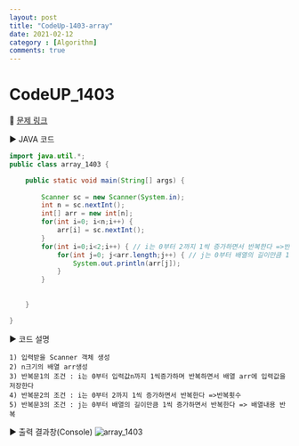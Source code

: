 ```yaml
---
layout: post
title: "CodeUp-1403-array"
date: 2021-02-12
category : [Algorithm]
comments: true
---
```


# CodeUP_1403

🎈 [문제 링크](https://www.codeup.kr/problem.php?id=1403)

▶ JAVA 코드 

```java
import java.util.*;
public class array_1403 {

	public static void main(String[] args) {
		
		Scanner sc = new Scanner(System.in);
		int n = sc.nextInt();
		int[] arr = new int[n];
		for(int i=0; i<n;i++) {
			arr[i] = sc.nextInt();
		}
		for(int i=0;i<2;i++) { // i는 0부터 2까지 1씩 증가하면서 반복한다 =>반복횟수
			for(int j=0; j<arr.length;j++) { // j는 0부터 배열의 길이만큼 1씩 증가하면서 반복한다 => 배열내용 반복
				System.out.println(arr[j]);
			}
		}
		
		
	}

}
```

▶ 코드 설명

    1) 입력받을 Scanner 객체 생성
    2) n크기의 배열 arr생성
	3) 반복문1의 조건 : i는 0부터 입력값n까지 1씩증가하며 반복하면서 배열 arr에 입력값을 저장한다
	4) 반복문2의 조건 : i는 0부터 2까지 1씩 증가하면서 반복한다 =>반복횟수
	5) 반복문3의 조건 : j는 0부터 배열의 길이만큼 1씩 증가하면서 반복한다 => 배열내용 반복
	
	
	

▶ 출력 결과창(Console)
![array_1403](https://user-images.githubusercontent.com/65608960/107737774-96cca900-6d48-11eb-9819-09d288522171.JPG)
